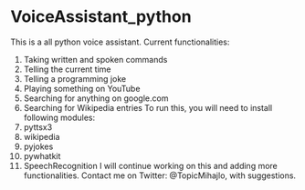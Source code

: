 # VoiceAssistant_python
This is a all python voice assistant. 
Current functionalities: 
  1. Taking written and spoken commands
  2. Telling the current time
  3. Telling a programming joke
  4. Playing something on YouTube
  5. Searching for anything on google.com
  6. Searching for Wikipedia entries
To run this, you will need to install following modules:
  1. pyttsx3
  2. wikipedia
  3. pyjokes
  4. pywhatkit
  5. SpeechRecognition
I will continue working on this and adding more functionalities.
Contact me on Twitter: @TopicMihajlo, with suggestions.
